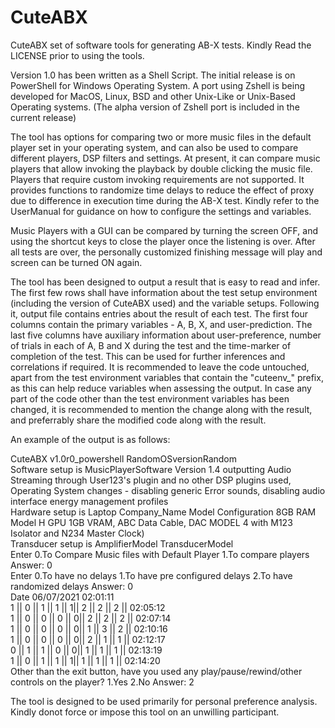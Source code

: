 # CuteABX
CuteABX set of software tools for generating AB-X tests. Kindly Read the LICENSE prior to using the tools.

Version 1.0 has been written as a Shell Script. The initial release is on PowerShell for Windows Operating System. A port using Zshell is being developed for MacOS, Linux, BSD and other Unix-Like or Unix-Based Operating systems. (The alpha version of Zshell port is included in the current release)

The tool has options for comparing two or more music files in the default player set in your operating system, and can also be used to compare different players, DSP filters and settings. At present, it can compare music players that allow invoking the playback by double clicking the music file. Players that require custom invoking requirements are not supported. It provides functions to randomize time delays to reduce the effect of proxy due to difference in execution time during the AB-X test. Kindly refer to the UserManual for guidance on how to configure the settings and variables.

Music Players with a GUI can be compared by turning the screen OFF, and using the shortcut keys to close the player once the listening is over. After all tests are over, the personally customized finishing message will play and screen can be turned ON again.

The tool has been designed to output a result that is easy to read and infer. The first few rows shall have information about the test setup environment (including the version of CuteABX used) and the variable setups. Following it, output file contains entries about the result of each test. The first four columns contain the primary variables - A, B, X, and user-prediction. The last five columns have auxiliary information about user-preference, number of trials in each of A, B and X during the test and the time-marker of completion of the test. This can be used for further inferences and correlations if required. It is recommended to leave the code untouched, apart from the test environment variables that contain the "cuteenv_" prefix, as this can help reduce variables when assessing the output. In case any part of the code other than the test environment variables has been changed, it is recommended to mention the change along with the result, and preferrably share the modified code along with the result.

An example of the output is as follows:

CuteABX v1.0r0_powershell RandomOSversionRandom <br />
Software setup is MusicPlayerSoftware Version 1.4 outputting Audio Streaming through User123's plugin and no other DSP plugins used, Operating System changes - disabling generic Error sounds, disabling audio interface energy management profiles <br />
Hardware setup is Laptop Company_Name Model Configuration 8GB RAM Model H GPU 1GB VRAM, ABC Data Cable, DAC MODEL 4 with M123 Isolator and N234 Master Clock) <br />
Transducer setup is AmplifierModel TransducerModel <br />
Enter 0.To Compare Music files with Default Player 1.To compare players Answer: 0 <br />
Enter 0.To have no delays 1.To have pre configured delays 2.To have randomized delays Answer: 0 <br />
Date 06/07/2021 02:01:11 <br />
1 || 0 || 1 || 1 || 1|| 2 || 2 || 2 || 02:05:12 <br />
1 || 0 || 0 || 0 || 0|| 2 || 2 || 2 || 02:07:14 <br />
1 || 0 || 0 || 0 || 0|| 1 || 3 || 2 || 02:10:16 <br />
1 || 0 || 0 || 0 || 0|| 2 || 1 || 1 || 02:12:17 <br />
0 || 1 || 1 || 0 || 0|| 1 || 1 || 1 || 02:13:19 <br />
1 || 0 || 1 || 1 || 1|| 1 || 1 || 1 || 02:14:20 <br />
Other than the exit button, have you used any play/pause/rewind/other controls on the player? 1.Yes 2.No Answer: 2

The tool is designed to be used primarily for personal preference analysis. Kindly donot force or impose this tool on an unwilling participant.

